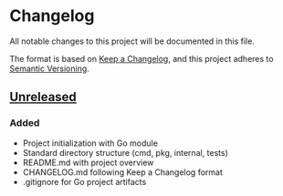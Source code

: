 # Changelog

All notable changes to this project will be documented in this file.

The format is based on [Keep a Changelog](https://keepachangelog.com/en/1.0.0/),
and this project adheres to [Semantic Versioning](https://semver.org/spec/v2.0.0.html).

## [Unreleased]

### Added
- Project initialization with Go module
- Standard directory structure (cmd, pkg, internal, tests)
- README.md with project overview
- CHANGELOG.md following Keep a Changelog format
- .gitignore for Go project artifacts

[Unreleased]: https://github.com/user/dot/commits/main

